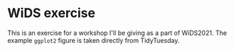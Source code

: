 # WiDS exercise
This is an exercise for a workshop I'll be giving as a part of WiDS2021.
The example `ggplot2` figure is taken directly from TidyTuesday.
